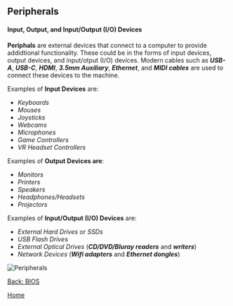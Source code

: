 ## Peripherals
#### Input, Output, and Input/Output (I/O) Devices

**Periphals** are external devices that connect to a computer to provide addidtional functionality. These could be in the forms of input devices, output devices, and input/otput (I/O) devices. Modern cables such as _**USB-A**_, _**USB-C**_, _**HDMI**_, _**3.5mm Auxiliary**_, _**Ethernet**_, and _**MIDI cables**_ are used to connect these devices to the machine.

Examples of **Input Devices** are:
  * _Keyboards_
  * _Mouses_
  * _Joysticks_
  * _Webcams_
  * _Microphones_
  * _Game Controllers_
  * _VR Headset Controllers_

Examples of **Output Devices are**:
  * _Monitors_
  * _Printers_
  * _Speakers_
  * _Headphones/Headsets_
  * _Projectors_

Examples of **Input/Output (I/O) Devices** are:
  * _External Hard Drives_ or _SSDs_
  * _USB Flash Drives_
  * _External Optical Drives_ (_**CD/DVD/Bluray readers**_ and _**writers**_)
  * _Network Devices_ (_**Wifi adapters**_ and _**Ethernet dongles**_)

![Peripherals](https://vanaplus.co/cdn/shop/articles/54e584cb9e7df1b3358d7b9f54592c6c.png?v=1657998272&width=400)

[Back: BIOS](BIOS.md)

[Home](README.md)
